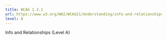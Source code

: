 ```yaml
---
title: WCAG 1.3.1
url: https://www.w3.org/WAI/WCAG21/Understanding/info-and-relationships.html
level: A
---
```

Info and Relationships (Level A)
